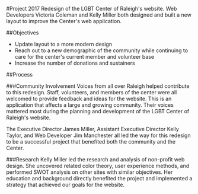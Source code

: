 #Project
2017 Redesign of the LGBT Center of Raleigh's website. Web Developers Victoria Coleman and Kelly Miller both designed and built a new layout to improve the Center's web application.

##Objectives
- Update layout to a more modern design
- Reach out to a new demographic of the community while continuing to care for the center's current member and volunteer base
- Increase the number of donations and sustainers

##Process

###Community Involvement
Voices from all over Raleigh helped contribute to this redesign. Staff, volunteers, and members of the center were all welcomed to provide feedback and ideas for the website. This is an application that affects a large and growing community. Their voices mattered most during the planning and development of the LGBT Center of Raleigh's website.

The Executive Director James Miller, Assistant Executive Director Kelly Taylor, and Web Developer Jim Manchester all led the way for this redesign to be a successful project that benefited both the community and the Center.

###Research
Kelly Miller led the research and analysis of non-profit web design. She uncovered related color theory, user experience methods, and performed SWOT analysis on other sites with similar objectives. Her education and background directly benefited the project and implemented a strategy that achieved our goals for the website.

